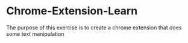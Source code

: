 # Chrome-Extension-Learn

The purpose of this exercise is to create a chrome extension that does some text manipulation
